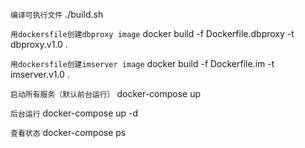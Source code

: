 
`编译可执行文件`
./build.sh

`用dockersfile创建dbproxy image`
docker build -f Dockerfile.dbproxy  -t dbproxy.v1.0 .

`用dockersfile创建imserver image`
docker build -f Dockerfile.im  -t imserver.v1.0 .

 `启动所有服务（默认前台运行）`
 docker-compose up

`后台运行`
 docker-compose up -d

`查看状态`
 docker-compose ps
